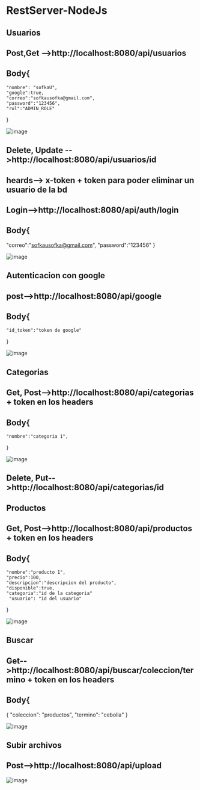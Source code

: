 # RestServer-NodeJs

## Usuarios
## Post,Get -->http://localhost:8080/api/usuarios
## Body{
    "nombre": "sofkaU",
    "google":true,
    "correo":"sofkausofka@gmail.com",
    "password":"123456",
    "rol":"ADMIN_ROLE"

}

![image](https://user-images.githubusercontent.com/96325513/207944108-5b87bfde-a918-4289-a513-d14a2e69e456.png)


## Delete, Update -->http://localhost:8080/api/usuarios/id 
## heards--> x-token + token para poder eliminar un usuario de la bd

 ## Login-->http://localhost:8080/api/auth/login
## Body{
 "correo":"sofkausofka@gmail.com",
 "password":"123456"
}

![image](https://user-images.githubusercontent.com/96325513/207943946-200d3552-fdad-4df5-a9ee-127c12297f89.png)



## Autenticacion con google  
## post-->http://localhost:8080/api/google
## Body{
    "id_token":"token de google"
}

![image](https://user-images.githubusercontent.com/96325513/207945225-b302f2f3-d719-42a5-a30c-81ab27f4a0aa.png)


## Categorias
## Get, Post-->http://localhost:8080/api/categorias + token en los headers
## Body{
    "nombre":"categoria 1",
}

![image](https://user-images.githubusercontent.com/96325513/207944396-d018a2ba-115c-4616-99e9-488bc3b217d4.png)


## Delete, Put-->http://localhost:8080/api/categorias/id


## Productos

## Get, Post-->http://localhost:8080/api/productos + token en los headers
## Body{
    "nombre":"producto 1",
    "precio":100,
    "descripcion":"descripcion del producto",
    "disponible":true,
    "categoria":"id de la categoria"
     "usuario": "id del usuario"
}

![image](https://user-images.githubusercontent.com/96325513/207944853-97b64d90-2744-4b21-b627-03a6f461a38b.png)



## Buscar

## Get-->http://localhost:8080/api/buscar/coleccion/termino + token en los headers
 
## Body{
   {
    "coleccion": "productos",
    "termino": "cebolla"
}

![image](https://user-images.githubusercontent.com/96325513/207944602-330b6e17-ea6f-4d5a-af6e-8ebf9fb63b32.png)



## Subir archivos

## Post-->http://localhost:8080/api/upload 

![image](https://user-images.githubusercontent.com/96325513/207941281-fbe5fbf5-e700-4f8c-8942-f16d5672c151.png)
